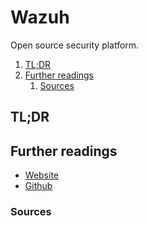 # Wazuh

Open source security platform.

1. [TL;DR](#tldr)
1. [Further readings](#further-readings)
   1. [Sources](#sources)

## TL;DR

<!-- Uncomment if needed
<details>
  <summary>Installation and configuration</summary>
</details>
-->

<!-- Uncomment if needed
<details>
  <summary>Usage</summary>
</details>
-->

<!-- Uncomment if needed
<details>
  <summary>Real world use cases</summary>
</details>
-->

## Further readings

- [Website]
- [Github]

### Sources

<!--
  Reference
  ═╬═Time══
  -->

<!-- In-article sections -->
<!-- Knowledge base -->
<!-- Files -->
<!-- Upstream -->
[github]: https://github.com/wazuh/wazuh
[website]: https://wazuh.com/

<!-- Others -->
